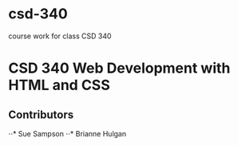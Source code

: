 # csd-340
course work for class CSD 340

# CSD 340 Web Development with HTML and CSS
## Contributors
⋅⋅* Sue Sampson
⋅⋅* Brianne Hulgan
